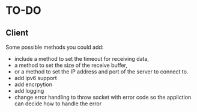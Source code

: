 # TO-DO

## Client

Some possible methods you could add:
-  include a method to set the timeout for receiving data,
-  a method to set the size of the receive buffer, 
- or a method to set the IP address and port of the server to connect to.
- add ipv6 support
- add encrpytion
- add logging
- change error handling to throw socket with error code so the appliction can decide how to handle the error